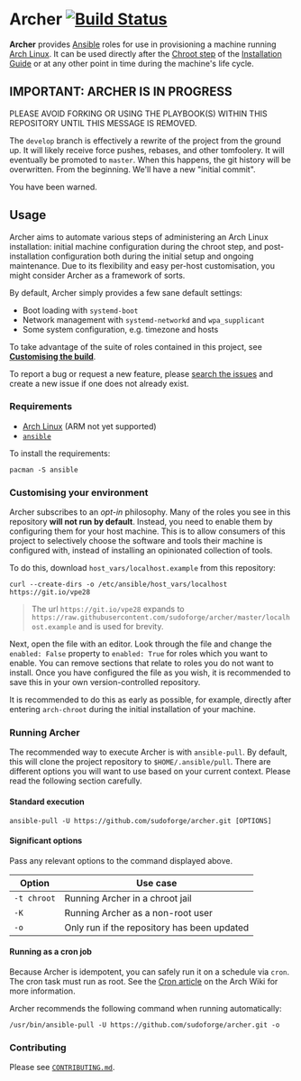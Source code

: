 # Archer [![Build Status][travis-build]][travis-url]

**Archer** provides [Ansible][ansible-web] roles for use in provisioning a
machine running [Arch Linux][al-web]. It can be used directly after the [Chroot
step][awiki-chroot] of the [Installation Guide][awiki-install] or at any other
point in time during the machine's life cycle.

## IMPORTANT: ARCHER IS IN PROGRESS

PLEASE AVOID FORKING OR USING THE PLAYBOOK(S) WITHIN THIS REPOSITORY UNTIL THIS
MESSAGE IS REMOVED.

The `develop` branch is effectively a rewrite of the project from the ground
up. It will likely receive force pushes, rebases, and other tomfoolery. It will
eventually be promoted to `master`. When this happens, the git history will be
overwritten. From the beginning. We'll have a new "initial commit".

You have been warned.

## Usage

Archer aims to automate various steps of administering an Arch Linux
installation: initial machine configuration during the chroot step, and
post-installation configuration both during the initial setup and ongoing
maintenance. Due to its flexibility and easy per-host customisation, you might
consider Archer as a framework of sorts.

By default, Archer simply provides a few sane default settings:

* Boot loading with `systemd-boot`
* Network management with `systemd-networkd` and `wpa_supplicant`
* Some system configuration, e.g. timezone and hosts

To take advantage of the suite of roles contained in this project, see
[**Customising the build**](#customising-the-build).

To report a bug or request a new feature, please [search the issues][issues]
and create a new issue if one does not already exist.

### Requirements

* [Arch Linux][al-web] (ARM not yet supported)
* [`ansible`][pkg-ansible]

To install the requirements:

```
pacman -S ansible
```

### Customising your environment

Archer subscribes to an *opt-in* philosophy. Many of the roles you see in this
repository **will not run by default**. Instead, you need to enable them by
configuring them for your host machine. This is to allow consumers of this
project to selectively choose the software and tools their machine is
configured with, instead of installing an opinionated collection of tools.

To do this, download `host_vars/localhost.example` from this repository:

```
curl --create-dirs -o /etc/ansible/host_vars/localhost https://git.io/vpe28
```

> The url `https://git.io/vpe28` expands to
> `https://raw.githubusercontent.com/sudoforge/archer/master/localhost.example`
> and is used for brevity.

Next, open the file with an editor. Look through the file and change the
`enabled: False` property to `enabled: True` for roles which you want to
enable. You can remove sections that relate to roles you do not want to
install. Once you have configured the file as you wish, it is recommended to
save this in your own version-controlled repository.

It is recommended to do this as early as possible, for example, directly after
entering `arch-chroot` during the initial installation of your machine.

### Running Archer

The recommended way to execute Archer is with `ansible-pull`. By default, this
will clone the project repository to `$HOME/.ansible/pull`. There are different
options you will want to use based on your current context. Please read the
following section carefully.


#### Standard execution

```
ansible-pull -U https://github.com/sudoforge/archer.git [OPTIONS]
```

#### Significant options

Pass any relevant options to the command displayed above.

| Option      | Use case                                    |
|-------------|---------------------------------------------|
| `-t chroot` | Running Archer in a chroot jail             |
| `-K`        | Running Archer as a non-root user           |
| `-o`        | Only run if the repository has been updated |

#### Running as a cron job

Because Archer is idempotent, you can safely run it on a schedule via `cron`.
The cron task must run as root. See the [Cron article][awiki-cron] on the Arch
Wiki for more information.

Archer recommends the following command when running automatically:

```
/usr/bin/ansible-pull -U https://github.com/sudoforge/archer.git -o
```

### Contributing

Please see [`CONTRIBUTING.md`][contributing].

[ansible-web]: https://www.ansible.com "Ansible"
[al-web]: https://www.archlinux.org "Arch Linux"
[awiki-install]: https://wiki.archlinux.org/index.php/Installation_guide
[awiki-chroot]: https://wiki.archlinux.org/index.php/Installation_guide#Chroot
[pkg-ansible]: https://www.archlinux.org/packages/community/any/ansible
[pkg-git]: https://www.archlinux.org/packages/extra/x86_64/git
[molecule-docs]: https://molecule.readthedocs.io "Molecule Documentation"
[awiki-cron]: https://wiki.archlinux.org/index.php/Cron
[contributing]: CONTRIBUTING.md
[issues]: https://github.com/sudoforge/archer/issues "view or create issues"
[travis-build]: https://travis-ci.org/sudoforge/archer.svg?branch=develop
[travis-url]: https://travis-ci.org/sudoforge/archer
